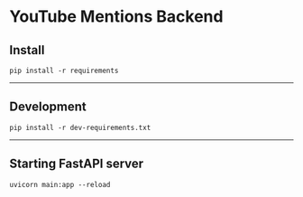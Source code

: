 # YouTube Mentions Backend

## Install

`pip install -r requirements`

---

## Development

`pip install -r dev-requirements.txt`

---

## Starting FastAPI server

`uvicorn main:app --reload`
